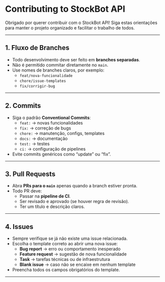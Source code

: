 # Contributing to StockBot API

Obrigado por querer contribuir com o StockBot API! 
Siga estas orientações para manter o projeto organizado e facilitar o trabalho de todos.

---

## 1. Fluxo de Branches
- Todo desenvolvimento deve ser feito em **branches separadas**.
- Não é permitido commitar diretamente no `main`.
- Use nomes de branches claros, por exemplo:
  - `feat/nova-funcionalidade`
  - `chore/issue-templates`
  - `fix/corrigir-bug`

---

## 2. Commits
- Siga o padrão **Conventional Commits**:
  - `feat:` → novas funcionalidades
  - `fix:` → correção de bugs
  - `chore:` → manutenção, configs, templates
  - `docs:` → documentação
  - `test:` → testes
  - `ci:` → configuração de pipelines
- Evite commits genéricos como “update” ou “fix”.

---

## 3. Pull Requests
- Abra **PRs para o `main`** apenas quando a branch estiver pronta.
- Todo PR deve:
  - Passar na **pipeline de CI**.
  - Ser revisado e aprovado (se houver regra de revisão).
  - Ter um título e descrição claros.

---

## 4. Issues
- Sempre verifique se já não existe uma issue relacionada.
- Escolha o template correto ao abrir uma nova issue:
  - **Bug report** → erro ou comportamento inesperado
  - **Feature request** → sugestão de nova funcionalidade
  - **Task** → tarefas técnicas ou de infraestrutura
  - **Blank issue** → caso não se encaixe em nenhum template
- Preencha todos os campos obrigatórios do template.

---

